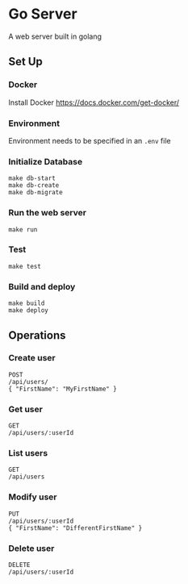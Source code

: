 # Go Server

A web server built in golang

## Set Up

### Docker

Install Docker
https://docs.docker.com/get-docker/

### Environment

Environment needs to be specified in an `.env` file

### Initialize Database

```
make db-start
make db-create
make db-migrate
```

### Run the web server

```
make run
```

### Test

```
make test
```

### Build and deploy

```
make build
make deploy
```

## Operations

### Create user

```
POST
/api/users/
{ "FirstName": "MyFirstName" }
```

### Get user

```
GET
/api/users/:userId
```

### List users

```
GET
/api/users
```

### Modify user

```
PUT
/api/users/:userId
{ "FirstName": "DifferentFirstName" }
```

### Delete user

```
DELETE
/api/users/:userId
```
